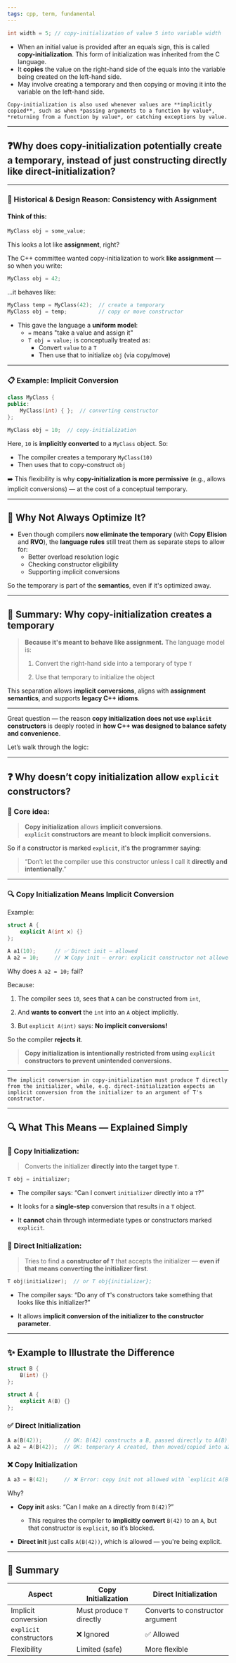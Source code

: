 ```yaml
---
tags: cpp, term, fundamental
---
```

```cpp
int width = 5; // copy-initialization of value 5 into variable width
```

- When an initial value is provided after an equals sign, this is called **copy-initialization**. This form of initialization was inherited from the C language.
- It **copies** the value on the right-hand side of the equals into the variable being created on the left-hand side.
- May involve creating a temporary and then copying or moving it into the variable on the left-hand side.

```ad-note
Copy-initialization is also used whenever values are **implicitly copied**, such as when *passing arguments to a function by value*, *returning from a function by value*, or catching exceptions by value.
```

---

## ❓Why does copy-initialization potentially create a temporary, instead of just constructing directly like direct-initialization?

---

### 🧠 Historical & Design Reason: **Consistency with Assignment**

#### Think of this:

```cpp
MyClass obj = some_value;
```

This looks a lot like **assignment**, right?

The C++ committee wanted copy-initialization to work **like assignment** — so when you write:

```cpp
MyClass obj = 42;
```

…it behaves like:

```cpp
MyClass temp = MyClass(42);  // create a temporary
MyClass obj = temp;          // copy or move constructor
```

- This gave the language a **uniform model**:
	- `=` means "take a value and assign it"
	- `T obj = value;` is conceptually treated as:
	    - Convert `value` to a `T`
	    - Then use that to initialize `obj` (via copy/move)

---

### 📋 Example: Implicit Conversion

```cpp
class MyClass {
public:
    MyClass(int) { };  // converting constructor
};

MyClass obj = 10;  // copy-initialization
```

Here, `10` is **implicitly converted** to a `MyClass` object. So:
- The compiler creates a temporary `MyClass(10)`
- Then uses that to copy-construct `obj`

➡️ This flexibility is why **copy-initialization is more permissive** (e.g., allows implicit conversions) — at the cost of a conceptual temporary.

---

## 🧪 Why Not Always Optimize It?

- Even though compilers **now eliminate the temporary** (with **Copy Elision** and **RVO**), the **language rules** still treat them as separate steps to allow for:
	- Better overload resolution logic
	- Checking constructor eligibility
	- Supporting implicit conversions

So the temporary is part of the **semantics**, even if it's optimized away.

---

## 🔑 Summary: Why copy-initialization creates a temporary

> **Because it's meant to behave like assignment.** The language model is:
> 
> 1. Convert the right-hand side into a temporary of type `T`
>     
> 2. Use that temporary to initialize the object
>     

This separation allows **implicit conversions**, aligns with **assignment semantics**, and supports **legacy C++ idioms**.

---

Great question — the reason **copy initialization does not use `explicit` constructors** is deeply rooted in **how C++ was designed to balance safety and convenience**.

Let’s walk through the logic:

---

## ❓ Why doesn’t copy initialization allow `explicit` constructors?

### 🔑 Core idea:

> **Copy initialization** allows **implicit conversions**.  
> **`explicit` constructors are meant to block implicit conversions.**

So if a constructor is marked `explicit`, it's the programmer saying:

> “Don’t let the compiler use this constructor unless I call it **directly and intentionally**.”

---

### 🔍 Copy Initialization Means Implicit Conversion

Example:

```cpp
struct A {
    explicit A(int x) {}
};

A a1(10);      // ✅ Direct init — allowed
A a2 = 10;     // ❌ Copy init — error: explicit constructor not allowed
```

Why does `A a2 = 10;` fail?

Because:

1. The compiler sees `10`, sees that `A` can be constructed from `int`,
    
2. And **wants to convert** the `int` into an `A` object implicitly.
    
3. But `explicit A(int)` says: **No implicit conversions!**
    

So the compiler **rejects it**.

> **Copy initialization is intentionally restricted from using `explicit` constructors to prevent unintended conversions.**  

---

```ad-important
The implicit conversion in copy-initialization must produce T directly from the initializer, while, e.g. direct-initialization expects an implicit conversion from the initializer to an argument of T's constructor.
```

---

## 🔍 What This Means — Explained Simply

### 🚗 Copy Initialization:

> Converts the initializer **directly into the target type `T`**.

```cpp
T obj = initializer;
```

- The compiler says: “Can I convert `initializer` directly into a `T`?”
    
- It looks for a **single-step** conversion that results in a `T` object.
    
- It **cannot** chain through intermediate types or constructors marked `explicit`.
    

### 🎯 Direct Initialization:

> Tries to find a **constructor of `T`** that accepts the initializer — **even if that means converting the initializer first**.

```cpp
T obj(initializer);  // or T obj{initializer};
```

- The compiler says: “Do any of `T`'s constructors take something that looks like this initializer?”
    
- It allows **implicit conversion of the initializer to the constructor parameter**.
    

---

## ✨ Example to Illustrate the Difference

```cpp
struct B {
    B(int) {}
};

struct A {
    explicit A(B) {}
};
```

### ✅ Direct Initialization

```cpp
A a(B(42));       // OK: B(42) constructs a B, passed directly to A(B)
A a2 = A(B(42));  // OK: temporary A created, then moved/copied into a2
```

### ❌ Copy Initialization

```cpp
A a3 = B(42);     // ❌ Error: copy init not allowed with `explicit A(B)`
```

Why?

- **Copy init** asks: “Can I make an `A` directly from `B(42)`?”
    
    - This requires the compiler to **implicitly convert** `B(42)` to an `A`, but that constructor is `explicit`, so it’s blocked.
        
- **Direct init** just calls `A(B(42))`, which is allowed — you're being explicit.
    

---

## 🔑 Summary

|Aspect|Copy Initialization|Direct Initialization|
|---|---|---|
|Implicit conversion|Must produce `T` directly|Converts to constructor argument|
|`explicit` constructors|❌ Ignored|✅ Allowed|
|Flexibility|Limited (safe)|More flexible|
